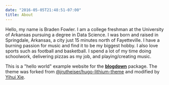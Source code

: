 ```yaml
---
date: "2016-05-05T21:48:51-07:00"
title: About
---
```

Hello, my name is Braden Fowler. I am a college freshman at the University of Arkansas pursuing a degree in Data Science. I was born and raised in Springdale, Arkansas, a city just 15 minutes north of Fayetteville. I have a burning passion for music and find it to be my biggest hobby. I also love sports such as football and basketball. I spend a lot of my time doing schoolwork, delivering pizzas as my job, and playing/creating music.

This is a "hello world" example website for the [**blogdown**](https://github.com/rstudio/blogdown) package. The theme was forked from [@jrutheiser/hugo-lithium-theme](https://github.com/jrutheiser/hugo-lithium-theme) and modified by [Yihui Xie](https://github.com/yihui/hugo-lithium).
